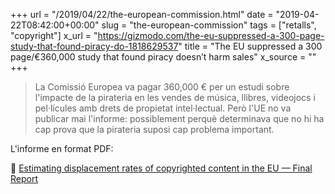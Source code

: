 +++
url = "/2019/04/22/the-european-commission.html"
date = "2019-04-22T08:42:00+00:00"
slug = "the-european-commission"
tags = ["retalls", "copyright"]
x_url = "https://gizmodo.com/the-eu-suppressed-a-300-page-study-that-found-piracy-do-1818629537"
title = "The EU suppressed a 300 page/€360,000 study that found piracy doesn’t harm sales"
x_source = ""
+++


> La Comissió Europea va pagar 360,000 € per un estudi sobre l'impacte de la pirateria en les vendes de música, llibres, videojocs i pel·lícules amb drets de propietat intel·lectual. Però l'UE no va publicar mai l'informe: possiblement perquè determinava que no hi ha cap prova que la pirateria suposi cap problema important.

L'informe en format PDF:

📄 [Estimating displacement rates of copyrighted content in the EU — Final Report](https://cdn.netzpolitik.org/wp-upload/2017/09/displacement_study.pdf)
